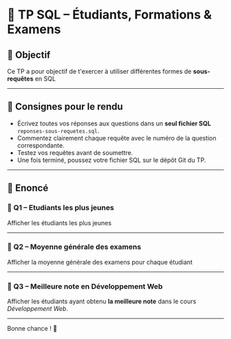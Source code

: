# 🧠 TP SQL – Étudiants, Formations & Examens

## 🎯 Objectif
Ce TP a pour objectif de t'exercer à utiliser différentes formes de **sous-requêtes** en SQL

---

## 📝 Consignes pour le rendu

- Écrivez toutes vos réponses aux questions dans un **seul fichier SQL** `reponses-sous-requetes.sql`.  
- Commentez clairement chaque requête avec le numéro de la question correspondante.  
- Testez vos requêtes avant de soumettre.  
- Une fois terminé, poussez votre fichier SQL sur le dépôt Git du TP.

---

## 🧪 Enoncé

### 📌 Q1 – Etudiants les plus jeunes  
Afficher les étudiants les plus jeunes

---

### 📌 Q2 – Moyenne générale des examens  
Afficher la moyenne générale des examens pour chaque étudiant

---

### 📌 Q3 – Meilleure note en Développement Web  
Afficher les étudiants ayant obtenu **la meilleure note** dans le cours _Développement Web_.

---

Bonne chance ! 🚀

